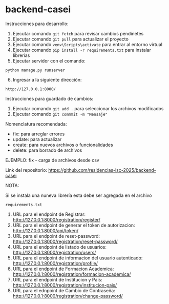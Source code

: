 # backend-casei

Instrucciones para desarrollo:

1. Ejecutar comando `git fetch` para revisar cambios pendinetes
2. Ejecutar comando `git pull` para actualizar el proyecto
3. Ejecutar comando `venv\Scripts\activate` para entrar al entorno virtual
4. Ejecutar comando `pip install -r requirements.txt` para instalar librerias
5. Ejecutar servidor con el comando:
```
python manage.py runserver
```

6. Ingresar a la siguiente dirección:
```
http://127.0.0.1:8000/
```

Instrucciones para guardado de cambios:

1. Ejecutar comando ``git add .`` para seleccionar los archivos modificados
2. Ejecutar comando ``git commmit -m "Mensaje"``

Nomenclatura recomendada:

- fix: para arreglar errores
- update: para actualizar
- create: para nuevos archivos o funcionalidades
- delete: para borrado de archivos

EJEMPLO: fix - carga de archivos desde csv

Link del repositorio: https://github.com/residencias-isc-2025/backend-casei

NOTA:

Si se instala una nuneva librería esta debe ser agregada en el archivo
```
requirements.txt
```

1. URL para el endpoint de Registrar: http://127.0.0.1:8000/registration/register/
2. URL para el endpoint de generar el token de autorizacion: http://127.0.0.1:8000/api/token/
3. URL para el endpoint de reset-password: http://127.0.0.1:8000/registration/reset-password/
4. URL para el endpoint de listado de usuarios: http://127.0.0.1:8000/registration/users/
5. URL para el endpoint de informacion del usuario autenticado: http://127.0.0.1:8000/registration/profile/
6. URL para el endpoint de Formacion Academica: http://127.0.0.1:8000/registration/formacion-academica/
7. URL para el endpoint de Institucion y Pais: http://127.0.0.1:8000/registration/institucion-pais/
8. URL para el ednpoint de Cambio de Contraseña: http://127.0.0.1:8000/registration/change-password/


